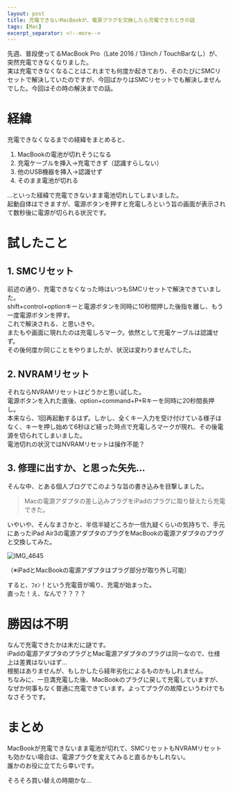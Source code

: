 ```yaml
---
layout: post
title: 充電できないMacBookが、電源プラグを交換したら充電できたときの話
tags: [Mac]
excerpt_separator: <!--more-->
---
```


先週、普段使ってるMacBook Pro（Late 2016 / 13inch / TouchBarなし）が、突然充電できなくなりました。  
実は充電できなくなることはこれまでも何度か起きており、そのたびにSMCリセットで解決していたのですが、今回ばかりはSMCリセットでも解決しませんでした。今回はその時の解決までの話。

<!--more-->

# 経緯

充電できなくなるまでの経緯をまとめると、  

1. MacBookの電池が切れそうになる
2. 充電ケーブルを挿入→充電できず（認識すらしない）
3. 他のUSB機器を挿入→認識せず
4. そのまま電池が切れる  
   

…といった経緯で充電できないまま電池切れしてしまいました。  
起動自体はできますが、電源ボタンを押すと充電しろという旨の画面が表示されて数秒後に電源が切られる状況です。



# 試したこと

## 1. SMCリセット

前述の通り、充電できなくなった時はいつもSMCリセットで解決できていました。  
shift+control+optionキーと電源ボタンを同時に10秒間押した後指を離し、もう一度電源ボタンを押す。  
これで解決される、と思いきや。  
またもや画面に現れたのは充電しろマーク。依然として充電ケーブルは認識せず。  
その後何度か同じことをやりましたが、状況は変わりませんでした。

## 2. NVRAMリセット

それならNVRAMリセットはどうかと思い試した。  
電源ボタンを入れた直後、option+command+P+Rキーを同時に20秒間長押し。  
本来なら、1回再起動するはず。しかし、全くキー入力を受け付けている様子はなく、キーを押し始めて6秒ほど経った時点で充電しろマークが現れ、その後電源を切られてしまいました。  
電池切れの状況ではNVRAMリセットは操作不能？

## 3. 修理に出すか、と思った矢先…

そんな中、とある個人ブログでこのような旨の書き込みを目撃しました。  

> Macの電源アダプタの差し込みプラグをiPadのプラグに取り替えたら充電できた。

いやいや、そんなまさかと、半信半疑どころか一信九疑くらいの気持ちで、手元にあったiPad Air3の電源アダプタのプラグをMacBookの電源アダプタのプラグと交換してみた。  

![IMG_4645](../../../assets/img/post/IMG_4645.JPG)

（※iPadとMacBookの電源アダプタはプラグ部分が取り外し可能）

すると、ﾌｫﾝ！という充電音が鳴り、充電が始まった。  
直った！え、なんで？？？？



# 勝因は不明

なんで充電できたかは未だに謎です。  
iPadの電源アダプタのプラグとMac電源アダプタのプラグは同一なので、仕様上は差異はないはず…  
根拠はありませんが、もしかしたら経年劣化によるものかもしれません。  
ちなみに、一旦満充電した後、MacBookのプラグに戻して充電していますが、なぜか何事もなく普通に充電できています。よってプラグの故障というわけでもなさそうです。



# まとめ

MacBookが充電できないまま電池が切れて、SMCリセットもNVRAMリセットも効かない場合は、電源プラグを変えてみると直るかもしれない。  
誰かのお役に立てたら幸いです。  


そろそろ買い替えの時期かな…

